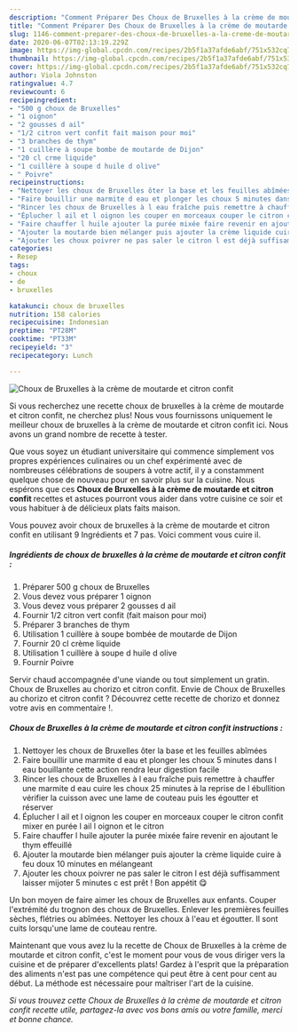 ```yaml
---
description: "Comment Préparer Des Choux de Bruxelles à la crème de moutarde et citron confit"
title: "Comment Préparer Des Choux de Bruxelles à la crème de moutarde et citron confit"
slug: 1146-comment-preparer-des-choux-de-bruxelles-a-la-creme-de-moutarde-et-citron-confit
date: 2020-06-07T02:13:19.229Z
image: https://img-global.cpcdn.com/recipes/2b5f1a37afde6abf/751x532cq70/choux-de-bruxelles-a-la-creme-de-moutarde-et-citron-confit-photo-principale-de-la-recette.jpg
thumbnail: https://img-global.cpcdn.com/recipes/2b5f1a37afde6abf/751x532cq70/choux-de-bruxelles-a-la-creme-de-moutarde-et-citron-confit-photo-principale-de-la-recette.jpg
cover: https://img-global.cpcdn.com/recipes/2b5f1a37afde6abf/751x532cq70/choux-de-bruxelles-a-la-creme-de-moutarde-et-citron-confit-photo-principale-de-la-recette.jpg
author: Viola Johnston
ratingvalue: 4.7
reviewcount: 6
recipeingredient:
- "500 g choux de Bruxelles"
- "1 oignon"
- "2 gousses d ail"
- "1/2 citron vert confit fait maison pour moi"
- "3 branches de thym"
- "1 cuillère à soupe bombe de moutarde de Dijon"
- "20 cl crme liquide"
- "1 cuillère à soupe d huile d olive"
- " Poivre"
recipeinstructions:
- "Nettoyer les choux de Bruxelles ôter la base et les feuilles abîmées"
- "Faire bouillir une marmite d eau et plonger les choux 5 minutes dans l eau bouillante cette action rendra leur digestion facile"
- "Rincer les choux de Bruxelles à l eau fraîche puis remettre à chauffer une marmite d eau cuire les choux 25 minutes à la reprise de l ébullition vérifier la cuisson avec une lame de couteau puis les égoutter et réserver"
- "Éplucher l ail et l oignon les couper en morceaux couper le citron confit mixer en purée l ail l oignon et le citron"
- "Faire chauffer l huile ajouter la purée mixée faire revenir en ajoutant le thym effeuillé"
- "Ajouter la moutarde bien mélanger puis ajouter la crème liquide cuire à feu doux 10 minutes en mélangeant"
- "Ajouter les choux poivrer ne pas saler le citron l est déjà suffisamment laisser mijoter 5 minutes c est prêt ! Bon appétit 😋"
categories:
- Resep
tags:
- choux
- de
- bruxelles

katakunci: choux de bruxelles 
nutrition: 158 calories
recipecuisine: Indonesian
preptime: "PT28M"
cooktime: "PT33M"
recipeyield: "3"
recipecategory: Lunch

---
```



![Choux de Bruxelles à la crème de moutarde et citron confit](https://img-global.cpcdn.com/recipes/2b5f1a37afde6abf/751x532cq70/choux-de-bruxelles-a-la-creme-de-moutarde-et-citron-confit-photo-principale-de-la-recette.jpg)

Si vous recherchez une recette choux de bruxelles à la crème de moutarde et citron confit, ne cherchez plus! Nous vous fournissons uniquement le meilleur choux de bruxelles à la crème de moutarde et citron confit ici. Nous avons un grand nombre de recette à tester.

Que vous soyez un étudiant universitaire qui commence simplement vos propres expériences culinaires ou un chef expérimenté avec de nombreuses célébrations de soupers à votre actif, il y a constamment quelque chose de nouveau pour en savoir plus sur la cuisine. Nous espérons que ces <strong> Choux de Bruxelles à la crème de moutarde et citron confit </strong> recettes et astuces pourront vous aider dans votre cuisine ce soir et vous habituer à de délicieux plats faits maison.

<!--inarticleads1-->

Vous pouvez avoir choux de bruxelles à la crème de moutarde et citron confit en utilisant 9 Ingrédients et 7 pas. Voici comment vous cuire il.

##### Ingrédients de choux de bruxelles à la crème de moutarde et citron confit :

1. Préparer 500 g choux de Bruxelles
1. Vous devez vous préparer 1 oignon
1. Vous devez vous préparer 2 gousses d ail
1. Fournir 1/2 citron vert confit (fait maison pour moi)
1. Préparer 3 branches de thym
1. Utilisation 1 cuillère à soupe bombée de moutarde de Dijon
1. Fournir 20 cl crème liquide
1. Utilisation 1 cuillère à soupe d huile d olive
1. Fournir  Poivre


Servir chaud accompagnée d&#39;une viande ou tout simplement un gratin. Choux de Bruxelles au chorizo et citron confit. Envie de Choux de Bruxelles au chorizo et citron confit ? Découvrez cette recette de chorizo et donnez votre avis en commentaire !. 

<!--inarticleads2-->

##### Choux de Bruxelles à la crème de moutarde et citron confit instructions :

1. Nettoyer les choux de Bruxelles ôter la base et les feuilles abîmées
1. Faire bouillir une marmite d eau et plonger les choux 5 minutes dans l eau bouillante cette action rendra leur digestion facile
1. Rincer les choux de Bruxelles à l eau fraîche puis remettre à chauffer une marmite d eau cuire les choux 25 minutes à la reprise de l ébullition vérifier la cuisson avec une lame de couteau puis les égoutter et réserver
1. Éplucher l ail et l oignon les couper en morceaux couper le citron confit mixer en purée l ail l oignon et le citron
1. Faire chauffer l huile ajouter la purée mixée faire revenir en ajoutant le thym effeuillé
1. Ajouter la moutarde bien mélanger puis ajouter la crème liquide cuire à feu doux 10 minutes en mélangeant
1. Ajouter les choux poivrer ne pas saler le citron l est déjà suffisamment laisser mijoter 5 minutes c est prêt ! Bon appétit 😋


Un bon moyen de faire aimer les choux de Bruxelles aux enfants. Couper l&#39;extrémité du trognon des choux de Bruxelles. Enlever les premières feuilles sèches, flétries ou abîmées. Nettoyer les choux à l&#39;eau et égoutter. Il sont cuits lorsqu&#39;une lame de couteau rentre. 

<!--inarticleads1-->

<p>
Maintenant que vous avez lu la recette de Choux de Bruxelles à la crème de moutarde et citron confit, c'est le moment pour vous de vous diriger vers la cuisine et de préparer d'excellents plats! Gardez à l'esprit que la préparation des aliments n'est pas une compétence qui peut être à cent pour cent au début. La méthode est nécessaire pour maîtriser l'art de la cuisine.
</p>

<p>
<i>Si vous trouvez cette Choux de Bruxelles à la crème de moutarde et citron confit recette utile, partagez-la avec vos bons amis ou votre famille, merci et bonne chance.</i>
</p>
